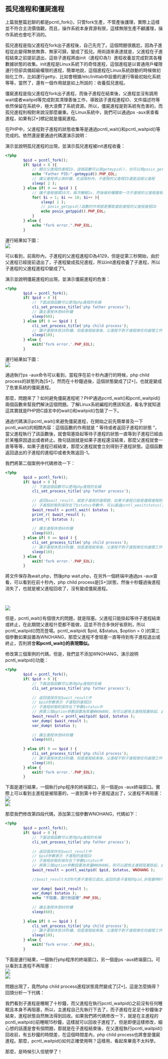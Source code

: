 
## 孤兒進程和僵屍進程
上篇我整篇尬聊的都是pcntl_fork()，只管fork生產，不管產後護理，實際上這樣並不符合主流價值觀，而且，操作系統本身資源有限，這樣無限生產不顧護理，操作系統也會吃不消的。

孤兒進程是指父進程在fork出子進程後，自己先完了。這個問題很尷尬，因為子進程從此變得無依無靠、無家可歸，變成了孤兒。用術語來表達就是，父進程在子進程結束之前提前退出，這些子進程將由init（進程ID為1）進程收養並完成對其各種數據狀態的收集。init進程是Linux系統下的奇怪進程，這個進程是以普通用戶權限運行但卻具備超級權限的進程，簡單地說，這個進程在Linux系統啟動的時候做初始化工作，比如運行getty、比如會根據/etc/inittab中設置的運行等級初始化系統等等，當然了，還有一個作用就是如上所說的：收養孤兒進程。

僵屍進程是指父進程在fork出子進程，而後子進程在結束後，父進程並沒有調用wait或者waitpid等完成對其清理善後工作，導致該子進程進程ID、文件描述符等依然保留在系統中，極大浪費了系統資源。所以，僵屍進程是對系統有危害的，而孤兒進程則相對來說沒那麼嚴重。在Linux系統中，我們可以通過ps -aux來查看進程，如果有[Z+]標記就是僵屍進程。

在PHP中，父進程對子進程的狀態收集等是通過pcntl_wait()和pcntl_waitpid()等完成的。依然還是要通過代碼還演示說明：

演示並說明孤兒進程的出現，並演示孤兒進程被init進程收養：
```php
<?php
        $pid = pcntl_fork();
		if( $pid > 0 ){
		    // 顯示父進程的進程ID，這個函數可以是getmypid()，也可以用posix_getpid()
			echo "Father PID:".getmypid().PHP_EOL;
		    // 讓父進程停止兩秒鐘，在這兩秒內，子進程的父進程ID還是這個父進程
		    sleep( 2 );
		} else if( 0 == $pid ) {
		    // 讓子進程循環10次，每次睡眠1s，然後每秒鐘獲取一次子進程的父進程進程ID
		    for( $i = 1; $i <= 10; $i++ ){
			    sleep( 1 );
				// posix_getppid()函數的作用就是獲取當前進程的父進程進程ID
				echo posix_getppid().PHP_EOL;
			}
		} else {
		    echo "fork error.".PHP_EOL;
		}
```
運行結果如下圖：
<br>
![](https://static.ti-node.com/6375549819984805889)

可以看到，前兩秒內，子進程的父進程進程ID為4129，但是從第三秒開始，由於父進程已經提前退出了，子進程變成孤兒進程，所以init進程收養了子進程，所以子進程的父進程進程ID變成了1。

演示並說明僵屍進程的出現，並演示僵屍進程的危害：
```php
<?php
        $pid = pcntl_fork();
		if( $pid > 0 ){
		    // 下面這個函數可以更改php進程的名稱
			cli_set_process_title('php father process');
		    // 讓主進程休息60秒鐘
		    sleep(60);
		} else if( 0 == $pid ) {
		    cli_set_process_title('php child process');
			// 讓子進程休息10秒鐘，但是進程結束後，父進程不對子進程做任何處理工作，這樣這個子進程就會變成僵屍進程
			sleep(10);
		} else {
		    exit('fork error.'.PHP_EOL);
		}
```

運行結果如下圖：
<br>
![](https://static.ti-node.com/6375554233759956993)

通過執行ps -aux命令可以看到，當程序在前十秒內運行的時候，php child process的狀態列為[S+]，然而在十秒鐘過後，這個狀態變成了[Z+]，也就是變成了危害系統的僵屍進程。

那麼，問題來了？如何避免僵屍進程呢？PHP通過pcntl_wait()和pcntl_waitpid()兩個函數來幫我們解決這個問題。了解Linux系統編程的應該知道，看名字就知道這其實就是PHP把C語言中的wait()和waitpid()包裝了一下。

通過代碼演示pcntl_wait()來避免僵屍進程，在開始之前先簡單普及一下pcntl_wait()的相關內容：這個函數的作用就是 “ 等待或者返回子進程的狀態 ”，當父進程執行了該函數後，就會阻塞掛起等待子進程的狀態一直等到子進程已經由於某種原因退出或者終止。換句話說就是如果子進程還沒結束，那麼父進程就會一直等等等，如果子進程已經結束，那麼父進程就會立刻得到子進程狀態。這個函數返回退出的子進程的進程ID或者失敗返回-1。

我們將第二個案例中代碼修改一下：
```php
<?php
        $pid = pcntl_fork();
		if( $pid > 0 ){
		    // 下面這個函數可以更改php進程的名稱
			cli_set_process_title('php father process');
			
			// 返回$wait_result，就是子進程的進程號，如果子進程已經是僵屍進程則為0
			// 子進程狀態則保存在了$status參數中，可以通過pcntl_wexitstatus()等一系列函數來查看$status的狀態信息是什麼
			$wait_result = pcntl_wait( $status );
			print_r( $wait_result );
			print_r( $status );
			
		    // 讓主進程休息60秒鐘
		    sleep(60);
		} else if( 0 == $pid ) {
		    cli_set_process_title('php child process');
			// 讓子進程休息10秒鐘，但是進程結束後，父進程不對子進程做任何處理工作，這樣這個子進程就會變成僵屍進程
			sleep(10);
		} else {
		    exit('fork error.'.PHP_EOL);
		}
```

將文件保存為wait.php，然後php wait.php，在另外一個終端中通過ps -aux查看，可以看到在前十秒內，php child process是[S+]狀態，然後十秒鐘過後進程消失了，也就是被父進程回收了，沒有變成僵屍進程。

<br>

![](https://static.ti-node.com/6375564405479833601)

但是，pcntl_wait()有個很大的問題，就是阻塞。父進程只能掛起等待子進程結束或終止，在此期間父進程什麼都不能做，這並不符合多快好省原則，所以pcntl_waitpid()閃亮登場。pcntl_waitpid( $pid, &$status, $option = 0 )的第三個參數如果設置為WNOHANG，那麼父進程不會阻塞一直等待到有子進程退出或終止，否則將會**和pcntl_wait()的表現類似。**

修改第三個案例的代碼，但是，我們並不添加WNOHANG，演示說明pcntl_waitpid()功能：
```php
<?php
        $pid = pcntl_fork();
		if( $pid > 0 ){
		    // 下面這個函數可以更改php進程的名稱
			cli_set_process_title('php father process');
			
			// 返回值保存在$wait_result中
			// $pid參數表示 子進程的進程ID
			// 子進程狀態則保存在了參數$status中
			// 將第三個option參數設置為常量WNOHANG，則可以避免主進程阻塞掛起，此處父進程將立即返回繼續往下執行剩下的代碼
			$wait_result = pcntl_waitpid( $pid, $status );
			var_dump( $wait_result );
			var_dump( $status );
			
		    // 讓主進程休息60秒鐘
		    sleep(60);
			
		} else if( 0 == $pid ) {
		    cli_set_process_title('php child process');
			// 讓子進程休息10秒鐘，但是進程結束後，父進程不對子進程做任何處理工作，這樣這個子進程就會變成僵屍進程
			sleep(10);
		} else {
		    exit('fork error.'.PHP_EOL);
		}
```

下面是運行結果，一個執行php程序的終端窗口，另一個是ps -aux終端窗口。實際上可以看到主進程是被阻塞的，一直到第十秒子進程退出了，父進程不再阻塞：
<br>
![](https://static.ti-node.com/6375667961356615681)
<br>
![](https://static.ti-node.com/6375668057506840577)

那麼我們修改第四段代碼，添加第三個參數WNOHANG，代碼如下：
```php
<?php
        $pid = pcntl_fork();
		if( $pid > 0 ){
		    // 下面這個函數可以更改php進程的名稱
			cli_set_process_title('php father process');
			
			// 返回值保存在$wait_result中
			// $pid參數表示 子進程的進程ID
			// 子進程狀態則保存在了參數$status中
			// 將第三個option參數設置為常量WNOHANG，則可以避免主進程阻塞掛起，此處父進程將立即返回繼續往下執行剩下的代碼
			$wait_result = pcntl_waitpid( $pid, $status, WNOHANG );
			
			//$wait_result大於0代表子進程已退出,返回的是子進程的pid,非阻塞時0代表沒取到退出子進程,為什麼會沒有取到子進程,因為當時子進程沒有退出,在休眠sleep
			
			var_dump( $wait_result );
			var_dump( $status );
			echo "不阻塞，運行到這裡".PHP_EOL;
			
		    // 讓主進程休息60秒鐘
		    sleep(60);
			
		} else if( 0 == $pid ) {
		    cli_set_process_title('php child process');
			// 讓子進程休息10秒鐘，但是進程結束後，父進程不對子進程做任何處理工作，這樣這個子進程就會變成僵屍進程
			sleep(10);
		} else {
		    exit('fork error.'.PHP_EOL);
		}
```

下面是運行結果，一個執行php程序的終端窗口，另一個是ps -aux終端窗口。可以看到主進程不再阻塞：
<br>
![](https://static.ti-node.com/6375670669899726848)
<br>
![](https://static.ti-node.com/6375670752070336513)

問題出現了，竟然php child process進程狀態竟然變成了[Z+]，這是怎麼搞得？回頭分析一下代碼：

我們看到子進程是睡眠了十秒鐘，而父進程在執行pcntl_waitpid()之前沒有任何睡眠且本身不再阻塞，所以，主進程自己先執行下去了，而子進程在足足十秒鐘後才結束，進程狀態自然無法得到回收。如果我們將代碼修改一下，就是在主進程的pcntl_waitpid()前睡眠15秒鐘，這樣就可以回收子進程了。但是即便這樣修改，細心想的話還是會有個問題，那就是在子進程結束後，在父進程執行pcntl_waitpid()回收前，有五秒鐘的時間差，在這個時間差內，php child process也將會是僵屍進程。那麼，pcntl_waitpid()如何正確使用啊？這樣用，看起來畢竟不太科學。

那麼，是時候引入信號學了！
